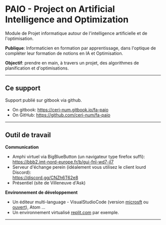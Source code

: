 # PAIO - Project on Artificial Intelligence and Optimization

Module de Projet informatique autour de l'intelligence artificielle et de l'optimisation.

**Publique**: Informaticien en formation par apprentissage, dans l'optique de compléter leur formation de notions en IA et Optimisation.

<!-- **Volume horaire**: *12* &times; *1h30* soit *18h* - octobre/novembre. -->

**Objectif**: prendre en main, à travers un projet, des algorithmes de planification et d'optimisations.

---

## Ce support

Support publié sur gitbook via github.

- On gitbook: https://ceri-num.gitbook.io/fa-paio
- On GitHub: https://github.com/ceri-num/fa-paio

---

## Outil de travail

**Communication**

- Amphi virtuel via BigBlueButton (un navigateur type firefox suffi): <br />https://bbb2.imt-nord-europe.fr/b/gui-fnl-wd7-il7 
- Serveur d'échange perein (idéalement vous utilisez le client lourd Discord): <br />https://discord.gg/CNZh6T62e8
- Présentiel (site de Villeneuve d'Ask)

**Environnement de développement**

- Un éditeur multi-language - VisualStudioCode (version [microsft](https://code.visualstudio.com/) ou [ouvert](https://vscodium.com/)), Atom ...
- Un environnement virtualisé [replit.com](https://replit.com) par exemple.

---

